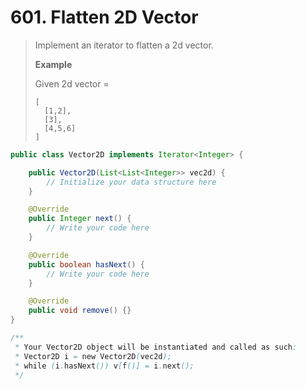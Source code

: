 # 601. Flatten 2D Vector

> Implement an iterator to flatten a 2d vector.
>
> **Example**
>
> Given 2d vector =
>
> ```
> [
>   [1,2],
>   [3],
>   [4,5,6]
> ]
> ```

```java
public class Vector2D implements Iterator<Integer> {

    public Vector2D(List<List<Integer>> vec2d) {
        // Initialize your data structure here
    }

    @Override
    public Integer next() {
        // Write your code here
    }

    @Override
    public boolean hasNext() {
        // Write your code here
    }

    @Override
    public void remove() {}
}

/**
 * Your Vector2D object will be instantiated and called as such:
 * Vector2D i = new Vector2D(vec2d);
 * while (i.hasNext()) v[f()] = i.next();
 */
```



